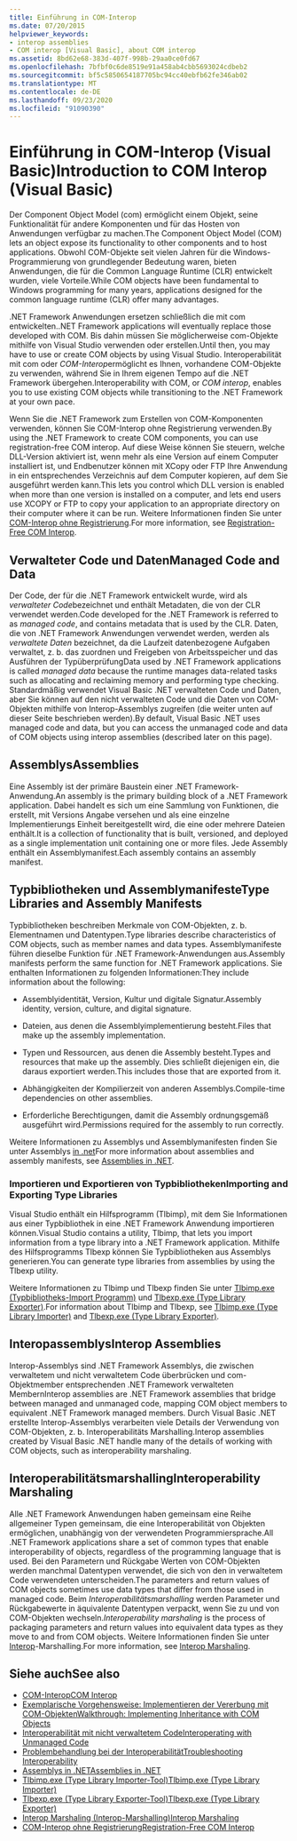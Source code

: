 ```yaml
---
title: Einführung in COM-Interop
ms.date: 07/20/2015
helpviewer_keywords:
- interop assemblies
- COM interop [Visual Basic], about COM interop
ms.assetid: 8bd62e68-383d-407f-998b-29aa0ce0fd67
ms.openlocfilehash: 7bfbf0c6de8519e91a458ab4cbb5693024cdbeb2
ms.sourcegitcommit: bf5c5850654187705bc94cc40ebfb62fe346ab02
ms.translationtype: MT
ms.contentlocale: de-DE
ms.lasthandoff: 09/23/2020
ms.locfileid: "91090390"
---
```

# <a name="introduction-to-com-interop-visual-basic"></a><span data-ttu-id="8c550-102">Einführung in COM-Interop (Visual Basic)</span><span class="sxs-lookup"><span data-stu-id="8c550-102">Introduction to COM Interop (Visual Basic)</span></span>

<span data-ttu-id="8c550-103">Der Component Object Model (com) ermöglicht einem Objekt, seine Funktionalität für andere Komponenten und für das Hosten von Anwendungen verfügbar zu machen.</span><span class="sxs-lookup"><span data-stu-id="8c550-103">The Component Object Model (COM) lets an object expose its functionality to other components and to host applications.</span></span> <span data-ttu-id="8c550-104">Obwohl COM-Objekte seit vielen Jahren für die Windows-Programmierung von grundlegender Bedeutung waren, bieten Anwendungen, die für die Common Language Runtime (CLR) entwickelt wurden, viele Vorteile.</span><span class="sxs-lookup"><span data-stu-id="8c550-104">While COM objects have been fundamental to Windows programming for many years, applications designed for the common language runtime (CLR) offer many advantages.</span></span>  
  
 <span data-ttu-id="8c550-105">.NET Framework Anwendungen ersetzen schließlich die mit com entwickelten.</span><span class="sxs-lookup"><span data-stu-id="8c550-105">.NET Framework applications will eventually replace those developed with COM.</span></span> <span data-ttu-id="8c550-106">Bis dahin müssen Sie möglicherweise com-Objekte mithilfe von Visual Studio verwenden oder erstellen.</span><span class="sxs-lookup"><span data-stu-id="8c550-106">Until then, you may have to use or create COM objects by using Visual Studio.</span></span> <span data-ttu-id="8c550-107">Interoperabilität mit com oder *COM-Interop*ermöglicht es Ihnen, vorhandene COM-Objekte zu verwenden, während Sie in Ihrem eigenen Tempo auf die .NET Framework übergehen.</span><span class="sxs-lookup"><span data-stu-id="8c550-107">Interoperability with COM, or *COM interop*, enables you to use existing COM objects while transitioning to the .NET Framework at your own pace.</span></span>  
  
 <span data-ttu-id="8c550-108">Wenn Sie die .NET Framework zum Erstellen von COM-Komponenten verwenden, können Sie COM-Interop ohne Registrierung verwenden.</span><span class="sxs-lookup"><span data-stu-id="8c550-108">By using the .NET Framework to create COM components, you can use registration-free COM interop.</span></span> <span data-ttu-id="8c550-109">Auf diese Weise können Sie steuern, welche DLL-Version aktiviert ist, wenn mehr als eine Version auf einem Computer installiert ist, und Endbenutzer können mit XCopy oder FTP Ihre Anwendung in ein entsprechendes Verzeichnis auf dem Computer kopieren, auf dem Sie ausgeführt werden kann.</span><span class="sxs-lookup"><span data-stu-id="8c550-109">This lets you control which DLL version is enabled when more than one version is installed on a computer, and lets end users use XCOPY or FTP to copy your application to an appropriate directory on their computer where it can be run.</span></span> <span data-ttu-id="8c550-110">Weitere Informationen finden Sie unter [COM-Interop ohne Registrierung](../../../framework/interop/registration-free-com-interop.md).</span><span class="sxs-lookup"><span data-stu-id="8c550-110">For more information, see [Registration-Free COM Interop](../../../framework/interop/registration-free-com-interop.md).</span></span>  
  
## <a name="managed-code-and-data"></a><span data-ttu-id="8c550-111">Verwalteter Code und Daten</span><span class="sxs-lookup"><span data-stu-id="8c550-111">Managed Code and Data</span></span>  

 <span data-ttu-id="8c550-112">Der Code, der für die .NET Framework entwickelt wurde, wird als *verwalteter Code*bezeichnet und enthält Metadaten, die von der CLR verwendet werden.</span><span class="sxs-lookup"><span data-stu-id="8c550-112">Code developed for the .NET Framework is referred to as *managed code*, and contains metadata that is used by the CLR.</span></span> <span data-ttu-id="8c550-113">Daten, die von .NET Framework Anwendungen verwendet werden, werden als *verwaltete Daten* bezeichnet, da die Laufzeit datenbezogene Aufgaben verwaltet, z. b. das zuordnen und Freigeben von Arbeitsspeicher und das Ausführen der Typüberprüfung</span><span class="sxs-lookup"><span data-stu-id="8c550-113">Data used by .NET Framework applications is called *managed data* because the runtime manages data-related tasks such as allocating and reclaiming memory and performing type checking.</span></span> <span data-ttu-id="8c550-114">Standardmäßig verwendet Visual Basic .NET verwalteten Code und Daten, aber Sie können auf den nicht verwalteten Code und die Daten von COM-Objekten mithilfe von Interop-Assemblys zugreifen (die weiter unten auf dieser Seite beschrieben werden).</span><span class="sxs-lookup"><span data-stu-id="8c550-114">By default, Visual Basic .NET uses managed code and data, but you can access the unmanaged code and data of COM objects using interop assemblies (described later on this page).</span></span>  
  
## <a name="assemblies"></a><span data-ttu-id="8c550-115">Assemblys</span><span class="sxs-lookup"><span data-stu-id="8c550-115">Assemblies</span></span>  

 <span data-ttu-id="8c550-116">Eine Assembly ist der primäre Baustein einer .NET Framework-Anwendung.</span><span class="sxs-lookup"><span data-stu-id="8c550-116">An assembly is the primary building block of a .NET Framework application.</span></span> <span data-ttu-id="8c550-117">Dabei handelt es sich um eine Sammlung von Funktionen, die erstellt, mit Versions Angabe versehen und als eine einzelne Implementierungs Einheit bereitgestellt wird, die eine oder mehrere Dateien enthält.</span><span class="sxs-lookup"><span data-stu-id="8c550-117">It is a collection of functionality that is built, versioned, and deployed as a single implementation unit containing one or more files.</span></span> <span data-ttu-id="8c550-118">Jede Assembly enthält ein Assemblymanifest.</span><span class="sxs-lookup"><span data-stu-id="8c550-118">Each assembly contains an assembly manifest.</span></span>  
  
## <a name="type-libraries-and-assembly-manifests"></a><span data-ttu-id="8c550-119">Typbibliotheken und Assemblymanifeste</span><span class="sxs-lookup"><span data-stu-id="8c550-119">Type Libraries and Assembly Manifests</span></span>  

 <span data-ttu-id="8c550-120">Typbibliotheken beschreiben Merkmale von COM-Objekten, z. b. Elementnamen und Datentypen.</span><span class="sxs-lookup"><span data-stu-id="8c550-120">Type libraries describe characteristics of COM objects, such as member names and data types.</span></span> <span data-ttu-id="8c550-121">Assemblymanifeste führen dieselbe Funktion für .NET Framework-Anwendungen aus.</span><span class="sxs-lookup"><span data-stu-id="8c550-121">Assembly manifests perform the same function for .NET Framework applications.</span></span> <span data-ttu-id="8c550-122">Sie enthalten Informationen zu folgenden Informationen:</span><span class="sxs-lookup"><span data-stu-id="8c550-122">They include information about the following:</span></span>  
  
- <span data-ttu-id="8c550-123">Assemblyidentität, Version, Kultur und digitale Signatur.</span><span class="sxs-lookup"><span data-stu-id="8c550-123">Assembly identity, version, culture, and digital signature.</span></span>  
  
- <span data-ttu-id="8c550-124">Dateien, aus denen die Assemblyimplementierung besteht.</span><span class="sxs-lookup"><span data-stu-id="8c550-124">Files that make up the assembly implementation.</span></span>  
  
- <span data-ttu-id="8c550-125">Typen und Ressourcen, aus denen die Assembly besteht.</span><span class="sxs-lookup"><span data-stu-id="8c550-125">Types and resources that make up the assembly.</span></span> <span data-ttu-id="8c550-126">Dies schließt diejenigen ein, die daraus exportiert werden.</span><span class="sxs-lookup"><span data-stu-id="8c550-126">This includes those that are exported from it.</span></span>  
  
- <span data-ttu-id="8c550-127">Abhängigkeiten der Kompilierzeit von anderen Assemblys.</span><span class="sxs-lookup"><span data-stu-id="8c550-127">Compile-time dependencies on other assemblies.</span></span>  
  
- <span data-ttu-id="8c550-128">Erforderliche Berechtigungen, damit die Assembly ordnungsgemäß ausgeführt wird.</span><span class="sxs-lookup"><span data-stu-id="8c550-128">Permissions required for the assembly to run correctly.</span></span>  
  
 <span data-ttu-id="8c550-129">Weitere Informationen zu Assemblys und Assemblymanifesten finden Sie unter Assemblys [in .net](../../../standard/assembly/index.md)</span><span class="sxs-lookup"><span data-stu-id="8c550-129">For more information about assemblies and assembly manifests, see [Assemblies in .NET](../../../standard/assembly/index.md).</span></span>  
  
### <a name="importing-and-exporting-type-libraries"></a><span data-ttu-id="8c550-130">Importieren und Exportieren von Typbibliotheken</span><span class="sxs-lookup"><span data-stu-id="8c550-130">Importing and Exporting Type Libraries</span></span>  

 <span data-ttu-id="8c550-131">Visual Studio enthält ein Hilfsprogramm (Tlbimp), mit dem Sie Informationen aus einer Typbibliothek in eine .NET Framework Anwendung importieren können.</span><span class="sxs-lookup"><span data-stu-id="8c550-131">Visual Studio contains a utility, Tlbimp, that lets you import information from a type library into a .NET Framework application.</span></span> <span data-ttu-id="8c550-132">Mithilfe des Hilfsprogramms Tlbexp können Sie Typbibliotheken aus Assemblys generieren.</span><span class="sxs-lookup"><span data-stu-id="8c550-132">You can generate type libraries from assemblies by using the Tlbexp utility.</span></span>  
  
 <span data-ttu-id="8c550-133">Weitere Informationen zu Tlbimp und Tlbexp finden Sie unter [Tlbimp.exe (Typbibliotheks-Import Programm)](../../../framework/tools/tlbimp-exe-type-library-importer.md) und [Tlbexp.exe (Type Library Exporter)](../../../framework/tools/tlbexp-exe-type-library-exporter.md).</span><span class="sxs-lookup"><span data-stu-id="8c550-133">For information about Tlbimp and Tlbexp, see [Tlbimp.exe (Type Library Importer)](../../../framework/tools/tlbimp-exe-type-library-importer.md) and [Tlbexp.exe (Type Library Exporter)](../../../framework/tools/tlbexp-exe-type-library-exporter.md).</span></span>  
  
## <a name="interop-assemblies"></a><span data-ttu-id="8c550-134">Interopassemblys</span><span class="sxs-lookup"><span data-stu-id="8c550-134">Interop Assemblies</span></span>  

 <span data-ttu-id="8c550-135">Interop-Assemblys sind .NET Framework Assemblys, die zwischen verwaltetem und nicht verwaltetem Code überbrücken und com-Objektmember entsprechenden .NET Framework verwalteten Membern</span><span class="sxs-lookup"><span data-stu-id="8c550-135">Interop assemblies are .NET Framework assemblies that bridge between managed and unmanaged code, mapping COM object members to equivalent .NET Framework managed members.</span></span> <span data-ttu-id="8c550-136">Durch Visual Basic .NET erstellte Interop-Assemblys verarbeiten viele Details der Verwendung von COM-Objekten, z. b. Interoperabilitäts Marshalling.</span><span class="sxs-lookup"><span data-stu-id="8c550-136">Interop assemblies created by Visual Basic .NET handle many of the details of working with COM objects, such as interoperability marshaling.</span></span>  
  
## <a name="interoperability-marshaling"></a><span data-ttu-id="8c550-137">Interoperabilitätsmarshalling</span><span class="sxs-lookup"><span data-stu-id="8c550-137">Interoperability Marshaling</span></span>  

 <span data-ttu-id="8c550-138">Alle .NET Framework Anwendungen haben gemeinsam eine Reihe allgemeiner Typen gemeinsam, die eine Interoperabilität von Objekten ermöglichen, unabhängig von der verwendeten Programmiersprache.</span><span class="sxs-lookup"><span data-stu-id="8c550-138">All .NET Framework applications share a set of common types that enable interoperability of objects, regardless of the programming language that is used.</span></span> <span data-ttu-id="8c550-139">Bei den Parametern und Rückgabe Werten von COM-Objekten werden manchmal Datentypen verwendet, die sich von den in verwaltetem Code verwendeten unterscheiden.</span><span class="sxs-lookup"><span data-stu-id="8c550-139">The parameters and return values of COM objects sometimes use data types that differ from those used in managed code.</span></span> <span data-ttu-id="8c550-140">Beim *Interoperabilitätsmarshalling* werden Parameter und Rückgabewerte in äquivalente Datentypen verpackt, wenn Sie zu und von COM-Objekten wechseln.</span><span class="sxs-lookup"><span data-stu-id="8c550-140">*Interoperability marshaling* is the process of packaging parameters and return values into equivalent data types as they move to and from COM objects.</span></span> <span data-ttu-id="8c550-141">Weitere Informationen finden Sie unter [Interop](../../../framework/interop/interop-marshaling.md)-Marshalling.</span><span class="sxs-lookup"><span data-stu-id="8c550-141">For more information, see [Interop Marshaling](../../../framework/interop/interop-marshaling.md).</span></span>  
  
## <a name="see-also"></a><span data-ttu-id="8c550-142">Siehe auch</span><span class="sxs-lookup"><span data-stu-id="8c550-142">See also</span></span>

- [<span data-ttu-id="8c550-143">COM-Interop</span><span class="sxs-lookup"><span data-stu-id="8c550-143">COM Interop</span></span>](index.md)
- [<span data-ttu-id="8c550-144">Exemplarische Vorgehensweise: Implementieren der Vererbung mit COM-Objekten</span><span class="sxs-lookup"><span data-stu-id="8c550-144">Walkthrough: Implementing Inheritance with COM Objects</span></span>](walkthrough-implementing-inheritance-with-com-objects.md)
- [<span data-ttu-id="8c550-145">Interoperabilität mit nicht verwaltetem Code</span><span class="sxs-lookup"><span data-stu-id="8c550-145">Interoperating with Unmanaged Code</span></span>](../../../framework/interop/index.md)
- [<span data-ttu-id="8c550-146">Problembehandlung bei der Interoperabilität</span><span class="sxs-lookup"><span data-stu-id="8c550-146">Troubleshooting Interoperability</span></span>](troubleshooting-interoperability.md)
- [<span data-ttu-id="8c550-147">Assemblys in .NET</span><span class="sxs-lookup"><span data-stu-id="8c550-147">Assemblies in .NET</span></span>](../../../standard/assembly/index.md)
- [<span data-ttu-id="8c550-148">Tlbimp.exe (Type Library Importer-Tool)</span><span class="sxs-lookup"><span data-stu-id="8c550-148">Tlbimp.exe (Type Library Importer)</span></span>](../../../framework/tools/tlbimp-exe-type-library-importer.md)
- [<span data-ttu-id="8c550-149">Tlbexp.exe (Type Library Exporter-Tool)</span><span class="sxs-lookup"><span data-stu-id="8c550-149">Tlbexp.exe (Type Library Exporter)</span></span>](../../../framework/tools/tlbexp-exe-type-library-exporter.md)
- [<span data-ttu-id="8c550-150">Interop Marshaling (Interop-Marshalling)</span><span class="sxs-lookup"><span data-stu-id="8c550-150">Interop Marshaling</span></span>](../../../framework/interop/interop-marshaling.md)
- [<span data-ttu-id="8c550-151">COM-Interop ohne Registrierung</span><span class="sxs-lookup"><span data-stu-id="8c550-151">Registration-Free COM Interop</span></span>](../../../framework/interop/registration-free-com-interop.md)
